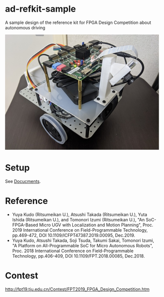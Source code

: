 # ad-refkit-sample
A sample design of the reference kit for FPGA Design Competition about autonomous driving

![ad-refkit](./docs/sec1/ad-refkit-image_s.jpg "ad-refkit")

# Setup
See [Docucments](./docs/README.md).

# Reference
- Yuya Kudo (Ritsumeikan U.), Atsushi Takada (Ritsumeikan U.), Yuta Ishida (Ritsumeikan U.), and Tomonori Izumi (Ritsumeikan U.), "An SoC-FPGA-Based Micro UGV with Localization and Motion Planning", Proc. 2019 International Conference on Field-Programmable Technology, pp.469-472, DOI 10.1109/ICFPT47387.2019.00095, Dec.2019.
- Yuya Kudo, Atsushi Takada, Soji Tsuda, Takumi Sakai, Tomonori Izumi, "A Platform on All-Programmable SoC for Micro Autonomous Robots", Proc. 2018 International Conference on Field-Programmable Technology, pp.406-409, DOI 10.1109/FPT.2018.00085, Dec.2018.

# Contest
http://fpt19.tju.edu.cn/Contest/FPT2019_FPGA_Design_Competition.htm
